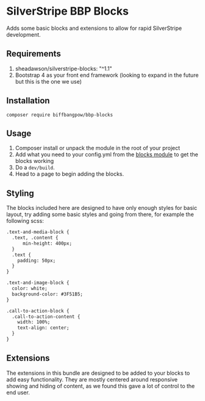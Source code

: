 SilverStripe BBP Blocks
====================================
Adds some basic blocks and extensions to allow for rapid SilverStripe development.

## Requirements
1. sheadawson/silverstripe-blocks: "^1.1"
2. Bootstrap 4 as your front end framework (looking to expand in the future but this is the one we use)

## Installation
```
composer require biffbangpow/bbp-blocks
```

## Usage
1. Composer install or unpack the module in the root of your project
2. Add what you need to your config.yml from the [blocks module](https://github.com/sheadawson/silverstripe-blocks) to get the blocks working
4. Do a ```dev/build```.
5. Head to a page to begin adding the blocks.

## Styling
The blocks included here are designed to have only enough styles for basic layout, try adding some basic styles and going from there, for example the following scss:
```html
.text-and-media-block {
  .text, .content {
      min-height: 400px;
  }
  .text {
    padding: 50px;
  }
}

.text-and-image-block {
  color: white;
  background-color: #3F51B5;
}

.call-to-action-block {
  .call-to-action-content {
    width: 100%;
    text-align: center;
  }
}
```

## Extensions
The extensions in this bundle are designed to be added to your blocks to add easy functionality. They are mostly centered around responsive showing and hiding of content, as we found this gave a lot of control to the end user.